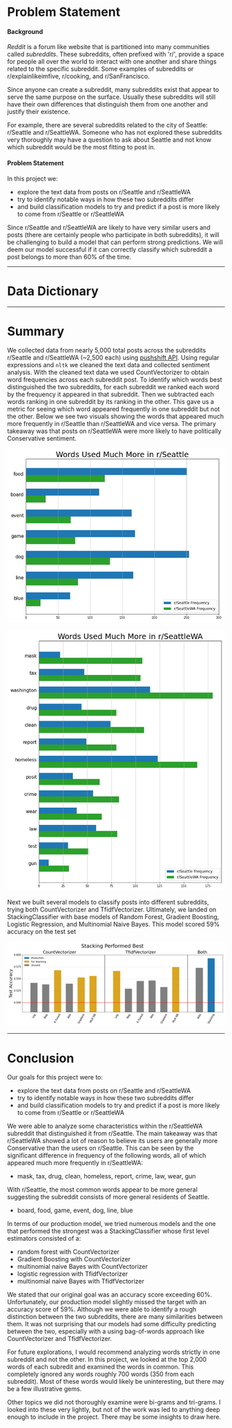 # Problem Statement

#### Background
*Reddit* is a forum like website that is partitioned into many communities called *subreddits*. These subreddits, often prefixed with 'r/', provide a space for people all over the world to interact with one another and share things related to the specific subreddit. Some examples of subreddits or r/explainlikeimfive, r/cooking, and r/SanFrancisco.
 
Since anyone can create a subreddit, many subreddits exist that appear to serve the same purpose on the surface. Usually these subreddits will still have their own differences that distinguish them from one another and justify their existence.

For example, there are several subreddits related to the city of Seattle: r/Seattle and r/SeattleWA. Someone who has not explored these subreddits very thoroughly may have a question to ask about Seattle and not know which subreddit would be the most fitting to post in.

#### Problem Statement
In this project we:
- explore the text data from posts on r/Seattle and r/SeattleWA
- try to identify notable ways in how these two subreddits differ
- and build classification models to try and predict if a post is more likely to come from r/Seattle or r/SeattleWA

Since r/Seattle and r/SeattleWA are likely to have very similar users and posts (there are certainly people who participate in both subreddits), it will be challenging to build a model that can perform strong predictions. We will deem our model successful if it can correctly classify which subreddit a post belongs to more than 60% of the time.

---

# Data Dictionary




---

# Summary

We collected data from nearly 5,000 total posts across the subreddits r/Seattle and r/SeattleWA (~2,500 each) using [pushshift API](https://github.com/pushshift/api). Using regular expressions and `nltk` we cleaned the text data and collected sentiment analysis. With the cleaned text data we used CountVectorizer to obtain word frequencies across each subreddit post. To identify which words best distinguished the two subreddits, for each subreddit we ranked each word by the frequency it appeared in that subreddit. Then we subtracted each words ranking in one subreddit by its ranking in the other. This gave us a metric for seeing which word appeared frequently in one subreddit but not the other. Below we see two visuals showing the words that appeared much more frequently in r/Seattle than r/SeattleWA and vice versa. The primary takeaway was that posts on r/SeattleWA were more likely to have politically Conservative sentiment.

![A horizontal bar chart showing word of words found more in r/Seattle](images/more_seattle.png)

![A horizontal bar chart showing word of words found more in r/SeattleWA](images/more_seattlewa.png)

Next we built several models to classify posts into different subreddits, trying both CountVectorizer and TfidfVectorizer. Ultimately, we landed on StackingClassifier with base models of Random Forest, Gradient Boosting, Logistic Regression, and Multinomial Naive Bayes. This model scored 59% accuracy on the test set

![Accuracy scores of 12 different models](images/iteration_scores.png)



---

# Conclusion

Our goals for this project were to:
- explore the text data from posts on r/Seattle and r/SeattleWA
- try to identify notable ways in how these two subreddits differ
- and build classification models to try and predict if a post is more likely to come from r/Seattle or r/SeattleWA

We were able to analyze some characteristics within the r/SeattleWA subreddit that distinguished it from r/Seattle. The main takeaway was that r/SeattleWA showed a lot of reason to believe its users are generally more Conservative than the users on r/Seattle. This can be seen by the significant difference in frequency of the following words, all of which appeared much more frequently in r/SeattleWA:
- mask, tax, drug, clean, homeless, report, crime, law, wear, gun

With r/Seattle, the most common words appear to be more general suggesting the subreddit consists of more general residents of Seattle.
- board, food, game, event, dog, line, blue

In terms of our production model, we tried numerous models and the one that performed the strongest was a StackingClassifier whose first level estimators consisted of a:
- random forest with CountVectorizer
- Gradient Boosting with CountVectorizer
- multinomial naive Bayes with CountVectorizer
- logistic regression with TfidfVectorizer
- multinomial naive Bayes with TfidfVectorizer

We stated that our original goal was an accuracy score exceeding 60%. Unfortunately, our production model slightly missed the target with an accuracy score of 59%. Although we were able to identify a rough distinction between the two subreddits, there are many similarities between them. It was not surprising that our models had some difficulty predicting between the two, especially with a using bag-of-words approach like CountVectorizer and TfidfVectorizer.

For future explorations, I would recommend analyzing words strictly in one subreddit and not the other. In this project, we looked at the top 2,000 words of each subredit and examined the words in common. This completely ignored any words roughly 700 words (350 from each subreddit). Most of these words would likely be uninteresting, but there may be a few illustrative gems.

Other topics we did not thoroughly examine were bi-grams and tri-grams. I looked into these very lightly, but not of the work was led to anything deep enough to include in the project. There may be some insights to draw here.